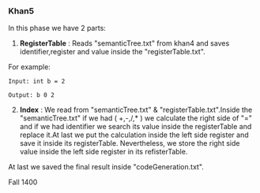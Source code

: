 ### Khan5

In this phase we have 2 parts:
1. **RegisterTable** : Reads "semanticTree.txt" from khan4 and saves identifier,register and value inside the "registerTable.txt".

  For example:
  
    Input: int b = 2
    
    Output: b 0 2
2. **Index** : We read from "semanticTree.txt" & "registerTable.txt".Inside the "semanticTree.txt" if we had ( +,-,/,* ) we calculate the right side of "=" and if we had identifier we search its value inside the registerTable and replace it.At last we put the calculation inside the left side register and save it inside its registerTable.
Nevertheless, we store the right side value inside the left side register in its refisterTable.

At last we saved the final result inside "codeGeneration.txt".

Fall 1400
